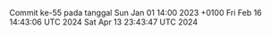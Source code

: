 Commit ke-55 pada tanggal Sun Jan 01 14:00 2023 +0100
Fri Feb 16 14:43:06 UTC 2024
Sat Apr 13 23:43:47 UTC 2024
